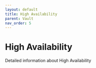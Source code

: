 ```yaml
---
layout: default
title: High Availability
parent: Vault
nav_order: 5
---
```

# High Availability

Detailed information about High Availability